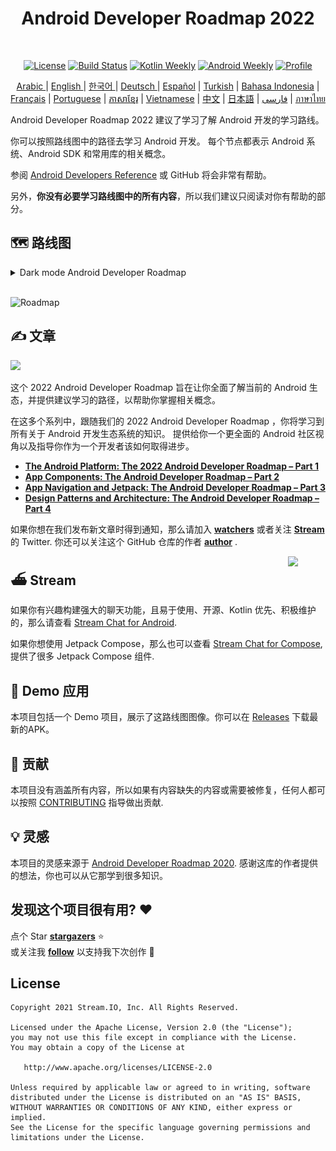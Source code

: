 <h1 align="center">Android Developer Roadmap 2022</h1></br>

<p align="center">
  <a href="https://opensource.org/licenses/Apache-2.0"><img alt="License" src="https://img.shields.io/badge/License-Apache%202.0-blue.svg"/></a>
  <a href="https://github.com/skydoves/android-developer-roadmap/actions/workflows/build.yml"><img alt="Build Status" src="https://github.com/skydoves/android-developer-roadmap/actions/workflows/build.yml/badge.svg"/></a>
  <a href="https://mailchi.mp/kotlinweekly/kotlin-weekly-279"><img alt="Kotlin Weekly" src="https://skydoves.github.io/badges/kotlin-weekly2.svg"/></a>
  <a href="https://androidweekly.net/issues/issue-495"><img alt="Android Weekly" src="https://skydoves.github.io/badges/android-weekly.svg"/></a>
  <a href="https://github.com/skydoves"><img alt="Profile" src="https://skydoves.github.io/badges/skydoves.svg"/></a>
</p>
<p align="center">
<a href="/README_AR.md" target="_blank"> Arabic </a> | <a href="/README.md" target="_blank"> English </a> | <a href="/README_KR.md" target="_blank"> 한국어 </a> | <a href="/README_DE.md" target="_blank"> Deutsch </a>| <a href="/README_ES.md" target="_blank"> Español</a> | <a href="/README_TR.md" target="_blank"> Turkish</a> | <a href="/README_ID.md" target="_blank"> Bahasa Indonesia</a> | <a href="/README_FR.md" target="_blank"> Français</a> | <a href="/README_PT.md" target="_blank"> Portuguese</a> | <a href="/README_KHM.md" target="_blank">ភាសាខ្មែរ</a> | <a href="/README_VI.md" target="_blank">Vietnamese</a> | <a href="/README_CN.md" target="_blank">中文</a> | <a href="/README_JP.md" target="_blank">日本語</a> | <a href="/README_FA.md" target="_blank">فارسی</a> | <a href="/README_TH.md" target="_blank">ภาษาไทย</a>
</p>


Android Developer Roadmap 2022 建议了学习了解 Android 开发的学习路线。

你可以按照路线图中的路径去学习 Android 开发。 每个节点都表示 Android 系统、Android SDK 和常用库的相关概念。

参阅 [Android Developers Reference](https://developer.android.com/reference) 或 GitHub 将会非常有帮助。

另外，**你没有必要学习路线图中的所有内容**，所以我们建议只阅读对你有帮助的部分。

## 🗺 路线图

<details>
  <summary>Dark mode Android Developer Roadmap</summary>

![Roadmap](images/android_developer_roadmap_dark.png)

</details>

<br>

![Roadmap](/images/android_developer_roadmap.png)

## ✍️ 文章

<a href="https://getstream.io/blog/android-developer-roadmap/"><img src="images/article.png" /></a><br>

这个 2022 Android Developer Roadmap 旨在让你全面了解当前的 Android 生态，并提供建议学习的路径，以帮助你掌握相关概念。<br>

在这多个系列中，跟随我们的 2022 Android Developer Roadmap ，你将学习到所有关于 Android 开发生态系统的知识。
提供给你一个更全面的 Android 社区视角以及指导你作为一个开发者该如何取得进步。

- **[The Android Platform: The 2022 Android Developer Roadmap – Part 1](https://getstream.io/blog/android-developer-roadmap/)**
- **[App Components: The Android Developer Roadmap – Part 2](https://getstream.io/blog/android-developer-roadmap-part-2/)**
- **[App Navigation and Jetpack: The Android Developer Roadmap – Part 3](https://getstream.io/blog/android-developer-roadmap-part-3/)**
- **[Design Patterns and Architecture: The Android Developer Roadmap – Part 4](https://getstream.io/blog/design-patterns-and-architecture-the-android-developer-roadmap-part-4/)**

如果你想在我们发布新文章时得到通知，那么请加入 **[watchers](https://github.com/skydoves/android-developer-roadmap/watchers)** 或者关注 **[Stream](https://twitter.com/getstream_io)** 的 Twitter. 你还可以关注这个 GitHub 仓库的作者 __[author](https://github.com/skydoves)__ .

<a href="https://getstream.io/tutorials/android-chat?utm_source=Github&utm_medium=Github_Repo_Content_Ad&utm_content=Developer&utm_campaign=2022AndroidDeveloperRoadmap&utm_term=DevRelOss">
<img src="https://user-images.githubusercontent.com/24237865/138428440-b92e5fb7-89f8-41aa-96b1-71a5486c5849.png" align="right" width="12%"/>
</a>

## ⛴ Stream

如果你有兴趣构建强大的聊天功能，且易于使用、开源、Kotlin 优先、积极维护的，那么请查看 [Stream Chat for Android](https://getstream.io/tutorials/android-chat). 

如果你想使用 Jetpack Compose，那么也可以查看 [Stream Chat for Compose](https://getstream.io/chat/compose/tutorial/), 提供了很多 Jetpack Compose 组件.

## 📱 Demo 应用

本项目包括一个 Demo 项目，展示了这路线图图像。你可以在  [Releases](https://github.com/skydoves/android-developer-roadmap/releases) 下载最新的APK。

## 🤝 贡献

本项目没有涵盖所有内容，所以如果有内容缺失的内容或需要被修复，任何人都可以按照 [CONTRIBUTING](CONTRIBUTING.md) 指导做出贡献.

## 💡 灵感

本项目的灵感来源于 [Android Developer Roadmap 2020](https://github.com/mobile-roadmap/android-developer-roadmap). 感谢这库的作者提供的想法，你也可以从它那学到很多知识。

## 发现这个项目很有用? :heart:

点个 Star __[stargazers](https://github.com/skydoves/android-developer-roadmap/stargazers)__ :star: <br>
或关注我 __[follow](https://github.com/skydoves)__ 以支持我下次创作 🤩

## License
```
Copyright 2021 Stream.IO, Inc. All Rights Reserved.

Licensed under the Apache License, Version 2.0 (the "License");
you may not use this file except in compliance with the License.
You may obtain a copy of the License at

   http://www.apache.org/licenses/LICENSE-2.0

Unless required by applicable law or agreed to in writing, software
distributed under the License is distributed on an "AS IS" BASIS,
WITHOUT WARRANTIES OR CONDITIONS OF ANY KIND, either express or implied.
See the License for the specific language governing permissions and
limitations under the License.
```
